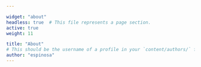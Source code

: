 ```yaml
---

widget: "about"  
headless: true  # This file represents a page section.
active: true  
weight: 11  

title: "About"
# This should be the username of a profile in your `content/authors/` folder.
author: "espinosa"
---
```


